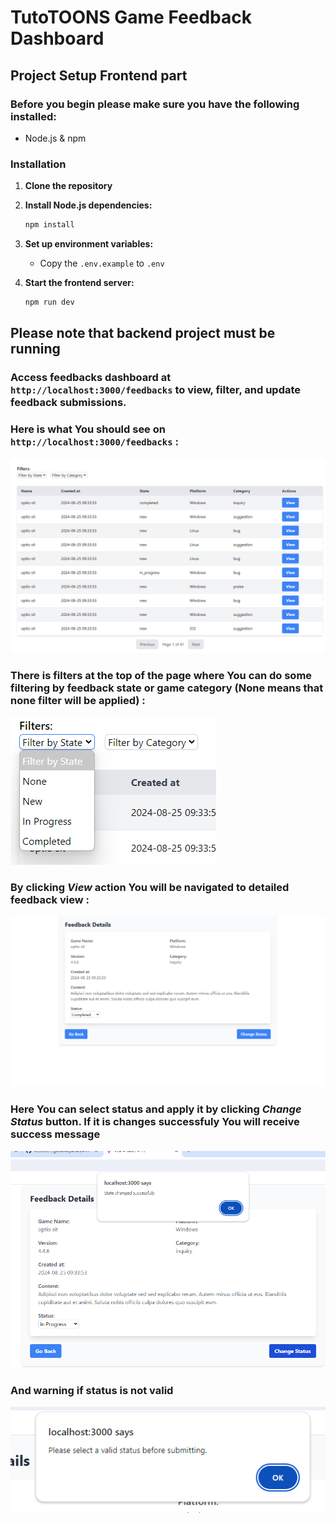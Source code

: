 # TutoTOONS Game Feedback Dashboard

## Project Setup Frontend part

### Before you begin please make sure you have the following installed:

- Node.js & npm

### Installation

1. **Clone the repository**

2. **Install Node.js dependencies:**
   ```bash
   npm install
   ```
3. **Set up environment variables:**

   - Copy the `.env.example` to `.env`

4. **Start the frontend server:**
   ```bash
   npm run dev
   ```

## Please note that backend project must be running

### Access feedbacks dashboard at `http://localhost:3000/feedbacks` to view, filter, and update feedback submissions.

### Here is what You should see on `http://localhost:3000/feedbacks` :

![alt text](image.png)

### There is filters at the top of the page where You can do some filtering by feedback state or game category (None means that none filter will be applied) :

![alt text](image-1.png)

### By clicking _View_ action You will be navigated to detailed feedback view :

![alt text](image-2.png)

### Here You can select status and apply it by clicking _Change Status_ button. If it is changes successfuly You will receive success message

![alt text](image-3.png)

### And warning if status is not valid

![alt text](image-4.png)
